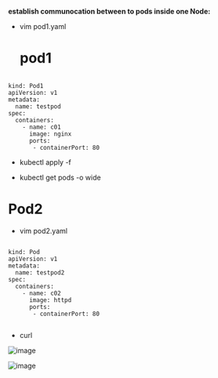  **establish communocation between to pods inside one Node:**
- vim pod1.yaml
  # pod1
```

kind: Pod1
apiVersion: v1
metadata:
  name: testpod
spec:
  containers:
    - name: c01
      image: nginx
      ports: 
       - containerPort: 80
```
- kubectl apply -f <filename>

- kubectl get pods -o wide
  
# Pod2
- vim pod2.yaml
```

kind: Pod
apiVersion: v1
metadata:
  name: testpod2
spec:
  containers:
    - name: c02
      image: httpd
      ports: 
       - containerPort: 80
       
```
- curl <ip of pod1:80>

![image](https://github.com/user-attachments/assets/6e1e2b83-5388-474b-b8ee-981b4442beba)

![image](https://github.com/user-attachments/assets/ec6a8481-16cd-4366-a8ff-dbd479f9932a)

